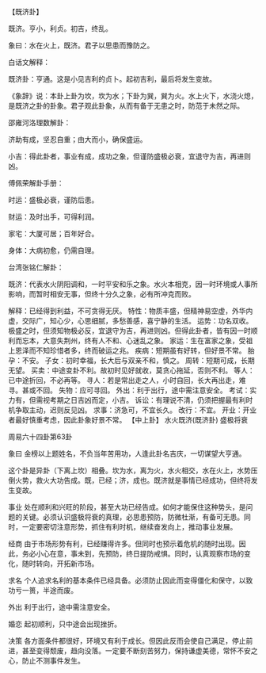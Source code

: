 【既济卦】

既济。亨小，利贞。初吉，终乱。

象曰：水在火上，既济。君子以思患而豫防之。

白话文解释：

既济卦：亨通。这是小见吉利的贞卜。起初吉利，最后将发生变故。

《象辞》说：本卦上卦为坎，坎为水；下卦为巽，巽为火。水上火下，水浇火熄，是既济之卦的卦象。君子观此卦象，从而有备于无患之时，防范于未然之际。

邵雍河洛理数解卦：

济助有成，坚忍自重；由大而小，确保盛运。

小吉：得此卦者，事业有成，成功之象，但谨防盛极必衰，宜退守为吉，再进则凶。

傅佩荣解卦手册：

时运：盛极必衰，谨防后患。

财运：及时出手，可得利润。

家宅：大厦可居；百年好合。

身体：大病初愈，仍需自理。

台湾张铭仁解卦：

既济：代表水火阴阳调和，一时平安和乐之象。水火本相克，因一时环境或人事所影响，而暂时相安无事，但终十分久之象，必有所冲克而败。

解释：已经得到利益，不可贪得无厌。
特性：物质丰盛，但精神易空虚，外华内虚，交际广，知心少，心思细腻，多愁善感，喜宁静的生活。
运势：功名双收。极盛之时，但须知物极必反，宜退守为吉，再进则凶。但得此卦者，皆有因一时顺利而忘本，大意失荆州，终有人不和、心迷乱之象。
家运：生在富家之象，受祖上恩泽而不知珍惜者多，终而破运之兆。
疾病：短期虽有好转，但好景不常。
胎孕：不安。
子女：初时幸福，长大后与双亲不和，慎之。
周转：短期可成，长期无望。
买卖：中途变卦不利。故初时见好就收，莫贪心拖延，否则不利。
等人：已中途折回，不必再等。
寻人：若是常出走之人，小时自回，长大再出走，难寻。甚或不回。
失物：应可寻回。
外出：利于出行，途中需注意安全。
考试：实力有，但需视考期之日吉凶而定，小吉。
诉讼：有理说不清，仍须把握最有利时机争取主动，迟则反见凶。
求事：济急可，不宜长久。
改行：不宜。
开业：开业者最好慎重​​考虑，因此卦象好景不常。
【中上卦】 水火既济(既济卦) 盛极将衰

周易六十四卦第63卦

象曰 金榜以上题姓名，不负当年苦用功，人逢此卦名吉庆，一切谋望大亨通。

这个卦是异卦（下离上坎）相叠。坎为水，离为火，水火相交，水在火上，水势压倒火势，救火大功告成。既，已经；济，成也。既济就是事情已经成功，但终将发生变故。

事业 处在顺利和兴旺的阶段，甚至大功已经告成。如何才能保住这种势头，是问题的关键。必须认识盛极将衰的真理，必思患预防，防微杜渐，有备可无患。同时，一定要密切注意形势，抓住有利时机，继续奋发向上，推动事业发展。

经商 由于市场形势有利，已经赚得许多。但同时也预示着危机的随时出现。因此，务必小心在意，事未到，先预防，终日提防戒惧。同时，认真观察市场的变化，随时转向，开拓新市场。

求名 个人追求名利的基本条件已经具备。必须防止因此而变得僵化和保守，以致功亏一篑，半途而废。

外出 利于出行，途中需注意安全。

婚恋 起初顺利，只中途会出现挫折。

决策 各方面条件都很好，环境又有利于成长。但因此反而会使自己满足，停止前进，甚至变得颓废，趋向没落。一定要不断刻苦努力，保持谦虚美德，常怀不安之心，防止不测事件发生。
